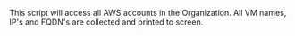 This script will access all AWS accounts in the Organization.
All VM names, IP's and FQDN's are collected and printed to screen.

